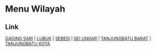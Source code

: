 # Menu Wilayah

## Link

[GADING SARI](https://github.com/gigit-pemilu/pemilu-2024-21-kepulauan-riau/tree/main/pileg-dpr/hitung-suara/sub/21-kepulauan-riau/sub/02-karimun/sub/02-kundur/sub/1009-gading-sari)
 | 
[LUBUK](https://github.com/gigit-pemilu/pemilu-2024-21-kepulauan-riau/tree/main/pileg-dpr/hitung-suara/sub/21-kepulauan-riau/sub/02-karimun/sub/02-kundur/sub/2006-lubuk)
 | 
[SEBESI](https://github.com/gigit-pemilu/pemilu-2024-21-kepulauan-riau/tree/main/pileg-dpr/hitung-suara/sub/21-kepulauan-riau/sub/02-karimun/sub/02-kundur/sub/2004-sebesi)
 | 
[SEI UNGAR](https://github.com/gigit-pemilu/pemilu-2024-21-kepulauan-riau/tree/main/pileg-dpr/hitung-suara/sub/21-kepulauan-riau/sub/02-karimun/sub/02-kundur/sub/2005-sei-ungar)
 | 
[TANJUNGBATU BARAT](https://github.com/gigit-pemilu/pemilu-2024-21-kepulauan-riau/tree/main/pileg-dpr/hitung-suara/sub/21-kepulauan-riau/sub/02-karimun/sub/02-kundur/sub/1001-tanjungbatu-barat)
 | 
[TANJUNGBATU KOTA](https://github.com/gigit-pemilu/pemilu-2024-21-kepulauan-riau/tree/main/pileg-dpr/hitung-suara/sub/21-kepulauan-riau/sub/02-karimun/sub/02-kundur/sub/1002-tanjungbatu-kota)

